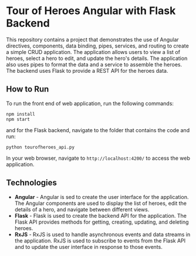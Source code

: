 # Tour of Heroes Angular with Flask Backend

This repository contains a project that demonstrates the use of Angular directives, components, data binding, pipes, services, and routing to create a simple CRUD application. The application allows users to view a list of heroes, select a hero to edit, and update the hero's details. The application also uses pipes to format the data and a service to assemble the heroes. The backend uses Flask to provide a REST API for the heroes data.

## How to Run

To run the front end of web application, run the following commands:

```
npm install
npm start
```

and for the Flask backend, navigate to the folder that contains the code and run:

```
python tourofheroes_api.py
``` 

In your web browser, navigate to `http://localhost:4200/` to access the web application.

## Technologies
- **Angular** - Angular is sed to create the user interface for the application. The Angular components are used to display the list of heroes, edit the details of a hero, and navigate between different views.
- **Flask** - Flask is used to create the backend API for the application. The Flask API provides methods for getting, creating, updating, and deleting heroes.
- **RxJS** - RxJS is used to handle asynchronous events and data streams in the application. RxJS is used to subscribe to events from the Flask API and to update the user interface in response to those events.
